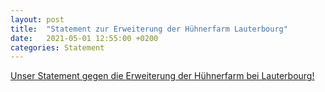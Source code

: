 ```yaml
---
layout: post
title:  "Statement zur Erweiterung der Hühnerfarm Lauterbourg"
date:   2021-05-01 12:55:00 +0200
categories: Statement
---
```


<a href="https://github.com/fridaysforfuture-landau-pfalz/fridaysforfuture-landau-pfalz.github.io/blob/main/assets/pdf/Statement_zum_Antrag_der_PEARL_OEUFS_MODERY_Fridays_for_Future_Landau.pdf">Unser Statement gegen die Erweiterung der Hühnerfarm bei Lauterbourg!</a>
